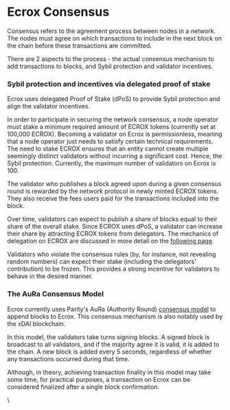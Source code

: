 # Ecrox Consensus

Consensus refers to the agreement process between nodes in a network. The nodes must agree on which transactions to include in the next block on the chain before these transactions are committed.

There are 2 aspects to the process - the actual consensus mechanism to add transactions to blocks, and Sybil protection and validator incentives.

### Sybil protection and incentives via delegated proof of stake

Ecrox uses delegated Proof of Stake (dPoS) to provide Sybil protection and align the validator incentives.  

In order to participate in securing the network consensus, a node operator must stake a minimum required amount of ECROX tokens (currently set at 100,000 ECROX). Becoming a validator on Ecrox is permissionless, meaning that a node operator just needs to satisfy certain technical requirements. The need to stake ECROX ensures that an entity cannot create multiple seemingly distinct validators without incurring a significant cost. Hence, the Sybil protection. Currently, the maximum number of validators on Ecrox is 100.

The validator who publishes a block agreed upon during a given consensus round is rewarded by the network protocol in newly minted ECROX tokens. They also receive the fees users paid for the transactions included into the block.

Over time, validators can expect to publish a share of blocks equal to their share of the overall stake. Since ECROX uses dPoS, a validator can increase their share by attracting ECROX tokens from delegators. The mechanics of delegation on ECROX are discussed in more detail on the [following page](https://docs.ecroxscan.com/general/fuse-network-blockchain/validators-and-delegation).

Validators who violate the consensus rules (by, for instance, not revealing random numbers) can expect their stake (including the delegators' contribution) to be frozen. This provides a strong incentive for validators to behave in the desired manner.

### The AuRa Consensus Model

Ecrox currently uses Parity's AuRa (Authority Round) [consensus model](https://openethereum.github.io/Aura) to append blocks to Ecrox. This consensus mechanism is also notably used by the xDAI blockchain.

In this model, the validators take turns signing blocks. A signed block is broadcast to all validators, and if the majority agree it is valid, it is added to the chain. A new block is added every 5 seconds, regardless of whether any transactions occurred during that time.

Although, in theory, achieving transaction finality in this model may take some time, for practical purposes, a transaction on Ecrox can be considered finalized after a single block confirmation.  

\
